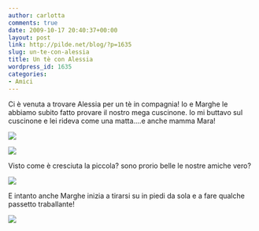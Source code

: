 ```yaml
---
author: carlotta
comments: true
date: 2009-10-17 20:40:37+00:00
layout: post
link: http://pilde.net/blog/?p=1635
slug: un-te-con-alessia
title: Un tè con Alessia
wordpress_id: 1635
categories:
- Amici
---
```


Ci è venuta a trovare Alessia per un tè in compagnia! Io e Marghe le abbiamo subito fatto provare il nostro mega cuscinone. Io mi buttavo sul cuscinone e lei rideva come una matta....e anche mamma Mara!

![](http://pilde.net/blog/wp-content/uploads/2009/10/alessia11.jpg)




![](http://pilde.net/blog/wp-content/uploads/2009/10/alessia2.jpg)


Visto come è cresciuta la piccola? sono prorio belle le nostre amiche vero?

![](http://pilde.net/blog/wp-content/uploads/2009/10/mara.jpg)




E intanto anche Marghe inizia a tirarsi su in piedi da sola e a fare qualche passetto traballante! 

![](http://pilde.net/blog/wp-content/uploads/2009/10/marghe_inpiedi.jpg)



